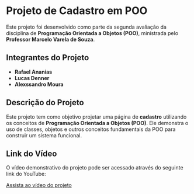 # Projeto de Cadastro em POO

Este projeto foi desenvolvido como parte da segunda avaliação da disciplina de **Programação Orientada a Objetos (POO)**, ministrada pelo **Professor Marcelo Varela de Souza**.

## Integrantes do Projeto
- **Rafael Ananias**
- **Lucas Denner**
- **Alexssandro Moura**

## Descrição do Projeto

Este projeto tem como objetivo projetar uma página de **cadastro** utilizando os conceitos de **Programação Orientada a Objetos (POO)**. Ele demonstra o uso de classes, objetos e outros conceitos fundamentais da POO para construir um sistema funcional.

## Link do Vídeo

O vídeo demonstrativo do projeto pode ser acessado através do seguinte link do YouTube:

[Assista ao vídeo do projeto](https://youtu.be/ADSFuf0lNeM?si=70GEMuJNkbStK8uD)
